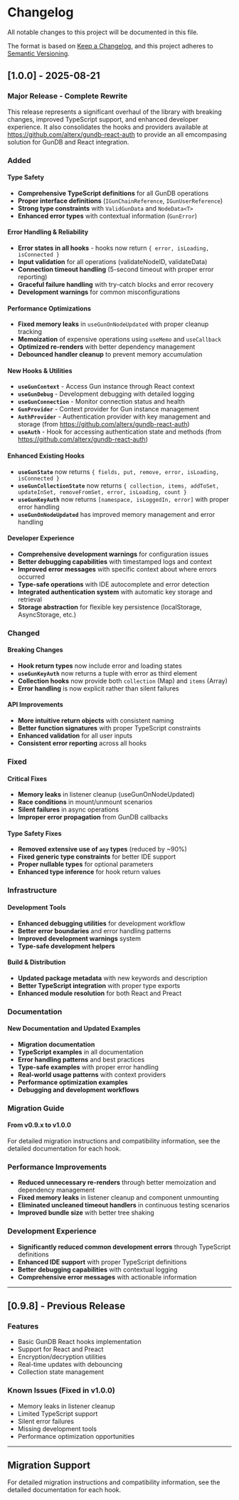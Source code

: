 # Changelog

All notable changes to this project will be documented in this file.

The format is based on [Keep a Changelog](https://keepachangelog.com/en/1.0.0/),
and this project adheres to [Semantic Versioning](https://semver.org/spec/v2.0.0.html).

## [1.0.0] - 2025-08-21

### Major Release - Complete Rewrite

This release represents a significant overhaul of the library with breaking changes, improved TypeScript support, and enhanced developer experience.
It also consolidates the hooks and providers available at https://github.com/alterx/gundb-react-auth to provide an all emcompasing solution for GunDB and React integration.

### Added

#### Type Safety

- **Comprehensive TypeScript definitions** for all GunDB operations
- **Proper interface definitions** (`IGunChainReference`, `IGunUserReference`)
- **Strong type constraints** with `ValidGunData` and `NodeData<T>`
- **Enhanced error types** with contextual information (`GunError`)

#### Error Handling & Reliability

- **Error states in all hooks** - hooks now return `{ error, isLoading, isConnected }`
- **Input validation** for all operations (validateNodeID, validateData)
- **Connection timeout handling** (5-second timeout with proper error reporting)
- **Graceful failure handling** with try-catch blocks and error recovery
- **Development warnings** for common misconfigurations

#### Performance Optimizations

- **Fixed memory leaks** in `useGunOnNodeUpdated` with proper cleanup tracking
- **Memoization** of expensive operations using `useMemo` and `useCallback`
- **Optimized re-renders** with better dependency management
- **Debounced handler cleanup** to prevent memory accumulation

#### New Hooks & Utilities

- **`useGunContext`** - Access Gun instance through React context
- **`useGunDebug`** - Development debugging with detailed logging
- **`useGunConnection`** - Monitor connection status and health
- **`GunProvider`** - Context provider for Gun instance management
- **`AuthProvider`** - Authentication provider with key management and storage (from https://github.com/alterx/gundb-react-auth)
- **`useAuth`** - Hook for accessing authentication state and methods (from https://github.com/alterx/gundb-react-auth)

#### Enhanced Existing Hooks

- **`useGunState`** now returns `{ fields, put, remove, error, isLoading, isConnected }`
- **`useGunCollectionState`** now returns `{ collection, items, addToSet, updateInSet, removeFromSet, error, isLoading, count }`
- **`useGunKeyAuth`** now returns `[namespace, isLoggedIn, error]` with proper error handling
- **`useGunOnNodeUpdated`** has improved memory management and error handling

#### Developer Experience

- **Comprehensive development warnings** for configuration issues
- **Better debugging capabilities** with timestamped logs and context
- **Improved error messages** with specific context about where errors occurred
- **Type-safe operations** with IDE autocomplete and error detection
- **Integrated authentication system** with automatic key storage and retrieval
- **Storage abstraction** for flexible key persistence (localStorage, AsyncStorage, etc.)

### Changed

#### Breaking Changes

- **Hook return types** now include error and loading states
- **`useGunKeyAuth`** now returns a tuple with error as third element
- **Collection hooks** now provide both `collection` (Map) and `items` (Array)
- **Error handling** is now explicit rather than silent failures

#### API Improvements

- **More intuitive return objects** with consistent naming
- **Better function signatures** with proper TypeScript constraints
- **Enhanced validation** for all user inputs
- **Consistent error reporting** across all hooks

### Fixed

#### Critical Fixes

- **Memory leaks** in listener cleanup (useGunOnNodeUpdated)
- **Race conditions** in mount/unmount scenarios
- **Silent failures** in async operations
- **Improper error propagation** from GunDB callbacks

#### Type Safety Fixes

- **Removed extensive use of `any` types** (reduced by ~90%)
- **Fixed generic type constraints** for better IDE support
- **Proper nullable types** for optional parameters
- **Enhanced type inference** for hook return values

### Infrastructure

#### Development Tools

- **Enhanced debugging utilities** for development workflow
- **Better error boundaries** and error handling patterns
- **Improved development warnings** system
- **Type-safe development helpers**

#### Build & Distribution

- **Updated package metadata** with new keywords and description
- **Better TypeScript integration** with proper type exports
- **Enhanced module resolution** for both React and Preact

### Documentation

#### New Documentation and Updated Examples

- **Migration documentation**
- **TypeScript examples** in all documentation
- **Error handling patterns** and best practices
- **Type-safe examples** with proper error handling
- **Real-world usage patterns** with context providers
- **Performance optimization examples**
- **Debugging and development workflows**

### Migration Guide

#### From v0.9.x to v1.0.0

For detailed migration instructions and compatibility information, see the detailed documentation for each hook.

### Performance Improvements

- **Reduced unnecessary re-renders** through better memoization and dependency management
- **Fixed memory leaks** in listener cleanup and component unmounting
- **Eliminated uncleaned timeout handlers** in continuous testing scenarios
- **Improved bundle size** with better tree shaking

### Development Experience

- **Significantly reduced common development errors** through TypeScript definitions
- **Enhanced IDE support** with proper TypeScript definitions
- **Better debugging capabilities** with contextual logging
- **Comprehensive error messages** with actionable information

---

## [0.9.8] - Previous Release

### Features

- Basic GunDB React hooks implementation
- Support for React and Preact
- Encryption/decryption utilities
- Real-time updates with debouncing
- Collection state management

### Known Issues (Fixed in v1.0.0)

- Memory leaks in listener cleanup
- Limited TypeScript support
- Silent error failures
- Missing development tools
- Performance optimization opportunities

---

## Migration Support

For detailed migration instructions and compatibility information, see the detailed documentation for each hook.
